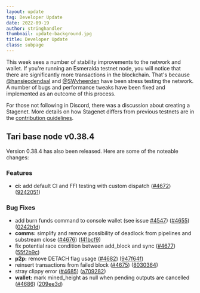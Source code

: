 ```yaml
---
layout: update
tag: Developer Update
date: 2022-09-19
author: stringhandler
thumbnail: update-background.jpg
title: Developer Update
class: subpage
---
```



This week sees a number of stability improvements to the network and wallet. If you're running an Esmeralda testnet node, you will notice that there are significantly more transactions in the blockchain. That's because [@hansieodendaal](https://github.com/hansieodendaal) and [@SWvheerden](https://github.com/SWvheerden) have been stress testing the network. A number of bugs and performance tweaks have been fixed and implemented as an outcome of this process. 

For those not following in Discord, there was a discussion about creating a Stagenet. More details on how Stagenet differs from previous testnets are in the [contribution guidelines](https://github.com/tari-project/tari/blob/development/Contributing.md#testnets). 


## Tari base node v0.38.4
Version 0.38.4 has also been released. Here are some of the noteable changes:


### Features

* **ci:** add default CI and FFI testing with custom dispatch ([#4672](https://github.com/tari-project/tari/issues/4672)) ([9242051](https://github.com/tari-project/tari/commit/92420516f464146ffdbf16b7a3759012da79cf0d))


### Bug Fixes

* add burn funds command to console wallet (see issue [#4547](https://github.com/tari-project/tari/issues/4547)) ([#4655](https://github.com/tari-project/tari/issues/4655)) ([0242b1d](https://github.com/tari-project/tari/commit/0242b1d435a62433229e3e3752febca84aca7dae))
* **comms:** simplify and remove possibility of deadlock from pipelines and substream close ([#4676](https://github.com/tari-project/tari/issues/4676)) ([f41bcf9](https://github.com/tari-project/tari/commit/f41bcf930ddcfaa622c5f859b8e82331fa8981a8))
* fix potential race condition between add_block and sync ([#4677](https://github.com/tari-project/tari/issues/4677)) ([55f2b9c](https://github.com/tari-project/tari/commit/55f2b9cfe3ed254d0927f4ecc57484320eedca60))
* **p2p:** remove DETACH flag usage ([#4682](https://github.com/tari-project/tari/issues/4682)) ([947f64f](https://github.com/tari-project/tari/commit/947f64fc84e664d927ccc1043d8cff136b0e2449))
* reinsert transactions from failed block ([#4675](https://github.com/tari-project/tari/issues/4675)) ([8030364](https://github.com/tari-project/tari/commit/8030364ec67f3c9102d47fdc8e5bb45ee47cabc3))
* stray clippy error ([#4685](https://github.com/tari-project/tari/issues/4685)) ([a709282](https://github.com/tari-project/tari/commit/a709282c8729807781b45302ee8e87d235ca2d61))
* **wallet:** mark mined_height as null when pending outputs are cancelled ([#4686](https://github.com/tari-project/tari/issues/4686)) ([209ee3d](https://github.com/tari-project/tari/commit/209ee3d27d78c95f37fcdd731b34a846611dd458))
